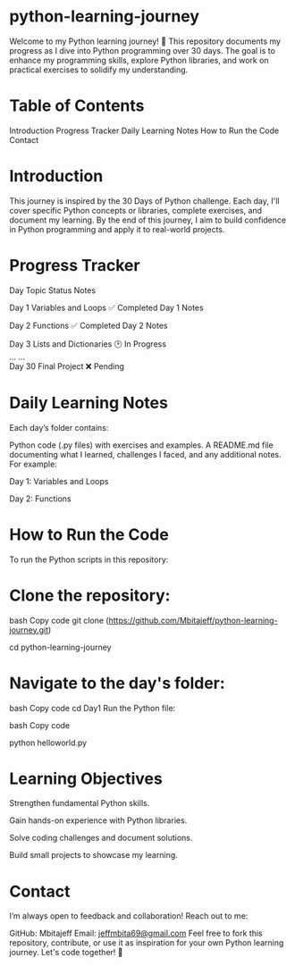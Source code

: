 # python-learning-journey
Welcome to my Python learning journey! 🎉 This repository documents my progress as I dive into Python programming over 30 days. The goal is to enhance my programming skills, explore Python libraries, and work on practical exercises to solidify my understanding.

# Table of Contents
Introduction
Progress Tracker
Daily Learning Notes
How to Run the Code
Contact
# Introduction
This journey is inspired by the 30 Days of Python challenge. Each day, I'll cover specific Python concepts or libraries, complete exercises, and document my learning. By the end of this journey, I aim to build confidence in Python programming and apply it to real-world projects.

# Progress Tracker
Day	Topic	Status	Notes

Day 1	Variables and Loops	✅ Completed	Day 1 Notes

Day 2	Functions	✅ Completed	Day 2 Notes

Day 3	Lists and Dictionaries	🕑 In Progress	
...	...		
Day 30	Final Project	❌ Pending	

# Daily Learning Notes
Each day’s folder contains:

Python code (.py files) with exercises and examples.
A README.md file documenting what I learned, challenges I faced, and any additional notes.
For example:

Day 1: Variables and Loops

Day 2: Functions

# How to Run the Code
To run the Python scripts in this repository:

# Clone the repository:

bash
Copy code
git clone (https://github.com/Mbitajeff/python-learning-journey.git)

cd python-learning-journey

# Navigate to the day's folder:

bash
Copy code
cd Day1
Run the Python file:

bash
Copy code

python helloworld.py

# Learning Objectives

Strengthen fundamental Python skills.

Gain hands-on experience with Python libraries.

Solve coding challenges and document solutions.

Build small projects to showcase my learning.

# Contact
I’m always open to feedback and collaboration! Reach out to me:

GitHub: Mbitajeff
Email: jeffmbita69@gmail.com
Feel free to fork this repository, contribute, or use it as inspiration for your own Python learning journey. Let's code together! 🚀
